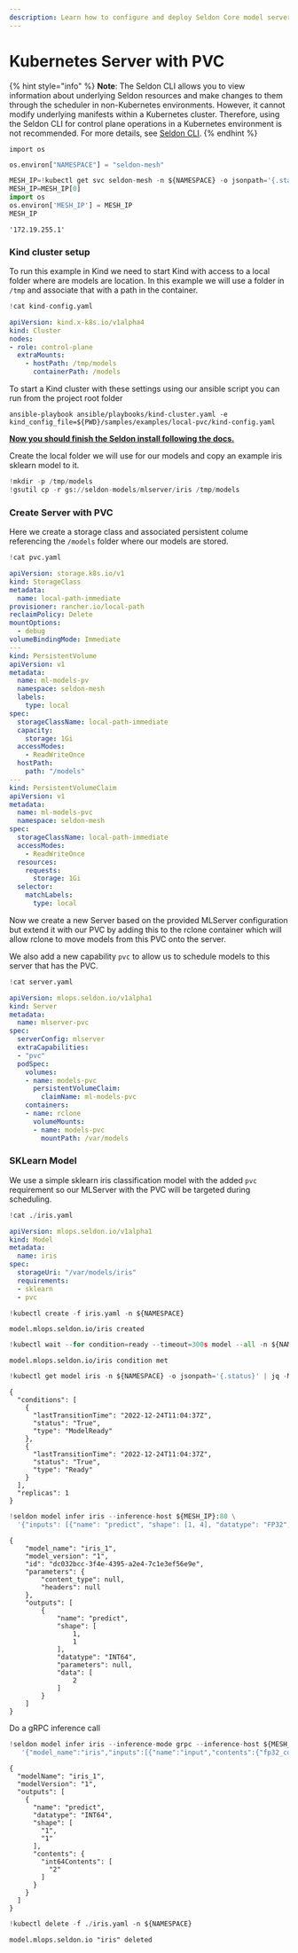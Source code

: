 ```yaml
---
description: Learn how to configure and deploy Seldon Core model servers with Persistent Volume Claims (PVC) in Kubernetes. This guide demonstrates setting up local storage for ML models, configuring Kind clusters with volume mounts, and deploying scikit-learn models with PVC requirements for efficient model serving.
---
```


# Kubernetes Server with PVC

{% hint style="info" %}
**Note**:  The Seldon CLI allows you to view information about underlying Seldon resources and make changes to them through the scheduler in non-Kubernetes environments. However, it cannot modify underlying manifests within a Kubernetes cluster. Therefore, using the Seldon CLI for control plane operations in a Kubernetes environment is not recommended. For more details, see [Seldon CLI](../cli/).
{% endhint %}

```
import os
```

```python
os.environ["NAMESPACE"] = "seldon-mesh"
```

```python
MESH_IP=!kubectl get svc seldon-mesh -n ${NAMESPACE} -o jsonpath='{.status.loadBalancer.ingress[0].ip}'
MESH_IP=MESH_IP[0]
import os
os.environ['MESH_IP'] = MESH_IP
MESH_IP
```

```
'172.19.255.1'
```

### Kind cluster setup

To run this example in Kind we need to start Kind with access to a local folder where are models are location. In this example we will use a folder in `/tmp` and associate that with a path in the container.

```python
!cat kind-config.yaml
```

```yaml
apiVersion: kind.x-k8s.io/v1alpha4
kind: Cluster
nodes:
- role: control-plane
  extraMounts:
    - hostPath: /tmp/models
      containerPath: /models
```

To start a Kind cluster with these settings using our ansible script you can run from the project root folder

```
ansible-playbook ansible/playbooks/kind-cluster.yaml -e kind_config_file=${PWD}/samples/examples/local-pvc/kind-config.yaml
```

[**Now you should finish the Seldon install following the docs.**](https://docs.seldon.io/projects/seldon-core/en/v2/contents/getting-started/index.html)

Create the local folder we will use for our models and copy an example iris sklearn model to it.

```python
!mkdir -p /tmp/models
!gsutil cp -r gs://seldon-models/mlserver/iris /tmp/models
```

### Create Server with PVC

Here we create a storage class and associated persistent colume referencing the `/models` folder where our models are stored.

```python
!cat pvc.yaml
```

```yaml
apiVersion: storage.k8s.io/v1
kind: StorageClass
metadata:
  name: local-path-immediate
provisioner: rancher.io/local-path
reclaimPolicy: Delete
mountOptions:
  - debug
volumeBindingMode: Immediate
---
kind: PersistentVolume
apiVersion: v1
metadata:
  name: ml-models-pv
  namespace: seldon-mesh
  labels:
    type: local
spec:
  storageClassName: local-path-immediate
  capacity:
    storage: 1Gi
  accessModes:
    - ReadWriteOnce
  hostPath:
    path: "/models"
---
kind: PersistentVolumeClaim
apiVersion: v1
metadata:
  name: ml-models-pvc
  namespace: seldon-mesh
spec:
  storageClassName: local-path-immediate
  accessModes:
    - ReadWriteOnce
  resources:
    requests:
      storage: 1Gi
  selector:
    matchLabels:
      type: local
```

Now we create a new Server based on the provided MLServer configuration but extend it with our PVC by adding this to the rclone container which will allow rclone to move models from this PVC onto the server.

We also add a new capability `pvc` to allow us to schedule models to this server that has the PVC.

```python
!cat server.yaml
```

```yaml
apiVersion: mlops.seldon.io/v1alpha1
kind: Server
metadata:
  name: mlserver-pvc
spec:
  serverConfig: mlserver
  extraCapabilities:
  - "pvc"
  podSpec:
    volumes:
    - name: models-pvc
      persistentVolumeClaim:
        claimName: ml-models-pvc
    containers:
    - name: rclone
      volumeMounts:
      - name: models-pvc
        mountPath: /var/models
```

### SKLearn Model

We use a simple sklearn iris classification model with the added `pvc` requirement so our MLServer with the PVC will be targeted during scheduling.

```python
!cat ./iris.yaml
```

```yaml
apiVersion: mlops.seldon.io/v1alpha1
kind: Model
metadata:
  name: iris
spec:
  storageUri: "/var/models/iris"
  requirements:
  - sklearn
  - pvc
```

```python
!kubectl create -f iris.yaml -n ${NAMESPACE}
```

```
model.mlops.seldon.io/iris created
```

```python
!kubectl wait --for condition=ready --timeout=300s model --all -n ${NAMESPACE}
```

```
model.mlops.seldon.io/iris condition met
```

```python
!kubectl get model iris -n ${NAMESPACE} -o jsonpath='{.status}' | jq -M .
```

```
{
  "conditions": [
    {
      "lastTransitionTime": "2022-12-24T11:04:37Z",
      "status": "True",
      "type": "ModelReady"
    },
    {
      "lastTransitionTime": "2022-12-24T11:04:37Z",
      "status": "True",
      "type": "Ready"
    }
  ],
  "replicas": 1
}
```

```python
!seldon model infer iris --inference-host ${MESH_IP}:80 \
  '{"inputs": [{"name": "predict", "shape": [1, 4], "datatype": "FP32", "data": [[1, 2, 3, 4]]}]}'
```

```
{
	"model_name": "iris_1",
	"model_version": "1",
	"id": "dc032bcc-3f4e-4395-a2e4-7c1e3ef56e9e",
	"parameters": {
		"content_type": null,
		"headers": null
	},
	"outputs": [
		{
			"name": "predict",
			"shape": [
				1,
				1
			],
			"datatype": "INT64",
			"parameters": null,
			"data": [
				2
			]
		}
	]
}
```

Do a gRPC inference call

```python
!seldon model infer iris --inference-mode grpc --inference-host ${MESH_IP}:80 \
   '{"model_name":"iris","inputs":[{"name":"input","contents":{"fp32_contents":[1,2,3,4]},"datatype":"FP32","shape":[1,4]}]}' | jq -M .
```

```
{
  "modelName": "iris_1",
  "modelVersion": "1",
  "outputs": [
    {
      "name": "predict",
      "datatype": "INT64",
      "shape": [
        "1",
        "1"
      ],
      "contents": {
        "int64Contents": [
          "2"
        ]
      }
    }
  ]
}
```

```python
!kubectl delete -f ./iris.yaml -n ${NAMESPACE}
```

```
model.mlops.seldon.io "iris" deleted
```
